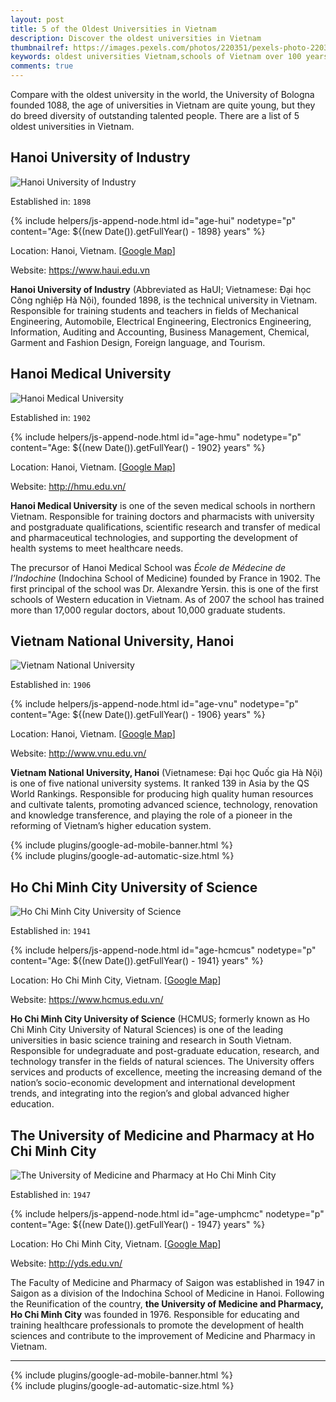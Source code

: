 ```yaml
---
layout: post
title: 5 of the Oldest Universities in Vietnam
description: Discover the oldest universities in Vietnam
thumbnailref: https://images.pexels.com/photos/220351/pexels-photo-220351.jpeg?h=395&w=640
keywords: oldest universities Vietnam,schools of Vietnam over 100 years old
comments: true
---
```


Compare with the oldest university in the world, the University of Bologna founded 1088, the age of universities in Vietnam are quite young, but they do breed diversity of outstanding talented people. There are a list of 5 oldest universities in Vietnam.

## Hanoi University of Industry

![Hanoi University of Industry](https://lh3.ggpht.com/p/AF1QipP3NIlEOgsfIXlgUbyOCbdYAqvEz1dGqT6BODNn=s512)

Established in: `1898`

{% include helpers/js-append-node.html id="age-hui" nodetype="p" content="Age: ${(new Date()).getFullYear() - 1898} years" %}

Location: Hanoi, Vietnam. [<a href="https://goo.gl/maps/CBD3BUgq2aJ2" target="_blank" rel="nofollow">Google Map</a>]

Website: <a href="https://www.haui.edu.vn" target="_blank" rel="nofollow">https://www.haui.edu.vn</a>

**Hanoi University of Industry** (Abbreviated as HaUI; Vietnamese: Đại học Công nghiệp Hà Nội), founded 1898, is the technical university in Vietnam. Responsible for training students and teachers in fields of Mechanical Engineering, Automobile, Electrical Engineering, Electronics Engineering, Information, Auditing and Accounting, Business Management, Chemical, Garment and Fashion Design, Foreign language, and Tourism.

## Hanoi Medical University

![Hanoi Medical University](http://hmu.edu.vn/images/2013/115.jpg)

Established in: `1902`

{% include helpers/js-append-node.html id="age-hmu" nodetype="p" content="Age: ${(new Date()).getFullYear() - 1902} years" %}

Location: Hanoi, Vietnam. [<a href="https://goo.gl/maps/hcGd3tK781t" target="_blank" rel="nofollow">Google Map</a>]

Website: <a href="http://hmu.edu.vn/" target="_blank" rel="nofollow">http://hmu.edu.vn/</a>

**Hanoi Medical University** is one of the seven medical schools in northern Vietnam. Responsible for training doctors and pharmacists with university and postgraduate qualifications, scientific research and transfer of medical and pharmaceutical technologies, and supporting the development of health systems to meet healthcare needs.

The precursor of Hanoi Medical School was *École de Médecine de l’Indochine* (Indochina School of Medicine) founded by France in 1902. The first principal of the school was Dr. Alexandre Yersin. this is one of the first schools of Western education in Vietnam. As of 2007 the school has trained more than 17,000 regular doctors, about 10,000 graduate students.

## Vietnam National University, Hanoi

![Vietnam National University](http://vnu.edu.vn/upload/2012/07/13110/VNU%20Hoan%20Kiem%20a.jpg)

Established in: `1906`

{% include helpers/js-append-node.html id="age-vnu" nodetype="p" content="Age: ${(new Date()).getFullYear() - 1906} years" %}

Location: Hanoi, Vietnam. [<a href="https://goo.gl/maps/T3mbQki83WK2" target="_blank" rel="nofollow">Google Map</a>]

Website: <a href="http://www.vnu.edu.vn/" target="_blank" rel="nofollow">http://www.vnu.edu.vn/</a>

**Vietnam National University, Hanoi** (Vietnamese: Đại học Quốc gia Hà Nội) is one of five national university systems. It ranked 139 in Asia by the QS World Rankings. Responsible for producing high quality human resources and cultivate talents, promoting advanced science, technology, renovation and knowledge transference, and playing the role of a pioneer in the reforming of Vietnam’s higher education system.

<div class="col-12 my-3 mobile-banner">{% include plugins/google-ad-mobile-banner.html %}</div>
<div class="col-12 my-3 desktop-banner">{% include plugins/google-ad-automatic-size.html %}</div>

## Ho Chi Minh City University of Science

![Ho Chi Minh City University of Science](https://www.hcmus.edu.vn/images/2018/11/21/bn2.png)

Established in: `1941`

{% include helpers/js-append-node.html id="age-hcmcus" nodetype="p" content="Age: ${(new Date()).getFullYear() - 1941} years" %}

Location: Ho Chi Minh City, Vietnam. [<a href="https://goo.gl/maps/E8W9GGh2TDJ2" target="_blank" rel="nofollow">Google Map</a>]

Website: <a href="https://www.hcmus.edu.vn/" target="_blank" rel="nofollow">https://www.hcmus.edu.vn/</a>

**Ho Chi Minh City University of Science** (HCMUS; formerly known as Ho Chi Minh City University of Natural Sciences) is one of the leading universities in basic science training and research in South Vietnam. Responsible for undegraduate and post-graduate education, research, and technology transfer in the fields of natural sciences. The University offers services and products of excellence, meeting the increasing demand of the nation’s socio-economic development and international development trends, and integrating into the region’s and global advanced higher education.

## The University of Medicine and Pharmacy at Ho Chi Minh City

![The University of Medicine and Pharmacy at Ho Chi Minh City](https://lh3.ggpht.com/p/AF1QipOyMQmEAjpcJ3DDm9-ULhihTmgiGZ4ORoHAcWrh=s1536)

Established in: `1947`

{% include helpers/js-append-node.html id="age-umphcmc" nodetype="p" content="Age: ${(new Date()).getFullYear() - 1947} years" %}

Location: Ho Chi Minh City, Vietnam. [<a href="https://goo.gl/maps/Y7S7hGawQ4B2" target="_blank" rel="nofollow">Google Map</a>]

Website: <a href="http://yds.edu.vn/" target="_blank" rel="nofollow">http://yds.edu.vn/</a>

The Faculty of Medicine and Pharmacy of Saigon was established in 1947 in Saigon as a division of the Indochina School of Medicine in Hanoi. Following the Reunification of the country, **the University of Medicine and Pharmacy, Ho Chi Minh City** was founded in 1976. Responsible for educating and training healthcare professionals to promote the development of health sciences and contribute to the improvement of Medicine and Pharmacy in Vietnam.

---

<div class="col-12 my-3 mobile-banner">{% include plugins/google-ad-mobile-banner.html %}</div>
<div class="col-12 my-3 desktop-banner">{% include plugins/google-ad-automatic-size.html %}</div>
